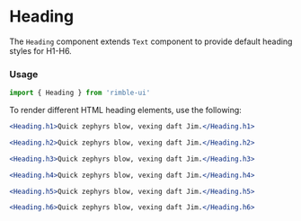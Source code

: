 # Heading
The `Heading` component extends `Text` component to provide default heading styles for H1-H6.

<!-- STORY -->

### Usage
```jsx
import { Heading } from 'rimble-ui'
```

To render different HTML heading elements, use the following:
<!-- H1-H6 examples -->
```jsx
<Heading.h1>Quick zephyrs blow, vexing daft Jim.</Heading.h1>

<Heading.h2>Quick zephyrs blow, vexing daft Jim.</Heading.h2>

<Heading.h3>Quick zephyrs blow, vexing daft Jim.</Heading.h3>

<Heading.h4>Quick zephyrs blow, vexing daft Jim.</Heading.h4>

<Heading.h5>Quick zephyrs blow, vexing daft Jim.</Heading.h5>

<Heading.h6>Quick zephyrs blow, vexing daft Jim.</Heading.h6>
```

<!-- H1-H6 component props -->
